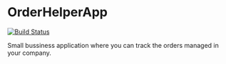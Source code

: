 # OrderHelperApp



[![Build Status](https://travis-ci.org/eduarde/OrderHelperApp.svg?branch=master)](https://travis-ci.org/eduarde/OrderHelperApp)


Small bussiness application where you can track the orders managed in your company. 
